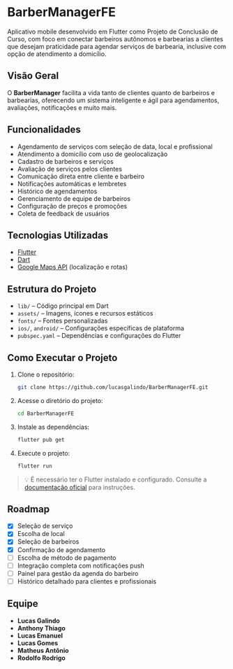 # BarberManagerFE

Aplicativo mobile desenvolvido em Flutter como Projeto de Conclusão de Curso, com foco em conectar barbeiros autônomos e barbearias a clientes que desejam praticidade para agendar serviços de barbearia, inclusive com opção de atendimento a domicílio.

## Visão Geral

O **BarberManager** facilita a vida tanto de clientes quanto de barbeiros e barbearias, oferecendo um sistema inteligente e ágil para agendamentos, avaliações, notificações e muito mais.

## Funcionalidades

- Agendamento de serviços com seleção de data, local e profissional
- Atendimento a domicílio com uso de geolocalização
- Cadastro de barbeiros e serviços
- Avaliação de serviços pelos clientes
- Comunicação direta entre cliente e barbeiro
- Notificações automáticas e lembretes
- Histórico de agendamentos
- Gerenciamento de equipe de barbeiros
- Configuração de preços e promoções
- Coleta de feedback de usuários

## Tecnologias Utilizadas

- [Flutter](https://flutter.dev/)
- [Dart](https://dart.dev/)
- [Google Maps API](https://developers.google.com/maps) (localização e rotas)

## Estrutura do Projeto

- `lib/` – Código principal em Dart
- `assets/` – Imagens, ícones e recursos estáticos
- `fonts/` – Fontes personalizadas
- `ios/`, `android/` – Configurações específicas de plataforma
- `pubspec.yaml` – Dependências e configurações do Flutter

## Como Executar o Projeto

1. Clone o repositório:

   ```bash
   git clone https://github.com/lucasgalindo/BarberManagerFE.git 
   ```

2. Acesse o diretório do projeto:

   ```bash
   cd BarberManagerFE
    ```

3. Instale as dependências:

   ```bash
   flutter pub get
    ```

4. Execute o projeto:

   ```bash
   flutter run
   ```

> 💡 É necessário ter o Flutter instalado e configurado. Consulte a [documentação oficial](https://docs.flutter.dev/get-started/install) para instruções.

## Roadmap

* [x] Seleção de serviço
* [x] Escolha de local
* [x] Seleção de barbeiros
* [x] Confirmação de agendamento
* [ ] Escolha de método de pagamento
* [ ] Integração completa com notificações push
* [ ] Painel para gestão da agenda do barbeiro
* [ ] Histórico detalhado para clientes e profissionais

## Equipe

* **Lucas Galindo** 
* **Anthony Thiago**
* **Lucas Emanuel**
* **Lucas Gomes**
* **Matheus Antônio**
* **Rodolfo Rodrigo**
